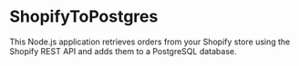 # ShopifyToPostgres
This Node.js application retrieves orders from your Shopify store using the Shopify REST API and adds them to a PostgreSQL database.
